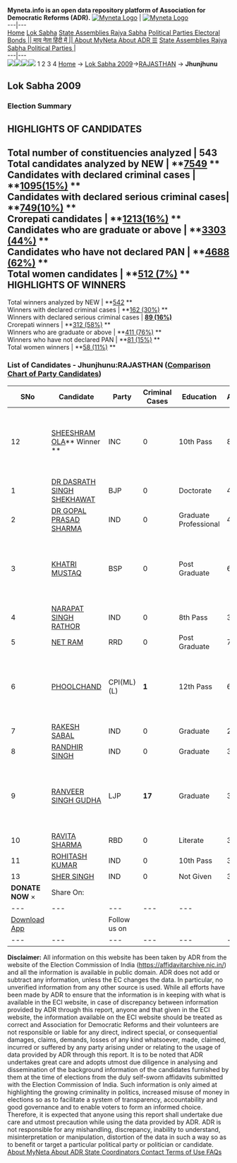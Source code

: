 **Myneta.info is an open data repository platform of Association for Democratic Reforms (ADR).**
[![Myneta Logo](https://www.myneta.info/lib/img/myneta-logo.png)](https://www.myneta.info/) | [![Myneta Logo](https://www.myneta.info/lib/img/adr-logo.png)](https://adrindia.org)  
---|---  
[Home](https://www.myneta.info/) [Lok Sabha](https://www.myneta.info/#ls "Lok Sabha") [ State Assemblies ](https://www.myneta.info/#sa "State Assemblies") [Rajya Sabha](https://www.myneta.info/#rs "Rajya Sabha") [Political Parties ](https://www.myneta.info/party "Political Parties") [ Electoral Bonds ](https://www.myneta.info/electoral_bonds "Electoral Bonds") [ || माय नेता हिंदी में || ](https://translate.google.co.in/translate?prev=hp&hl=en&js=y&u=www.myneta.info&sl=en&tl=hi&history_state0=) [ About MyNeta ](https://adrindia.org/content/about-myneta) [ About ADR ](https://adrindia.org/about-adr/who-we-are) [☰](javascript:void\(0\))
[ State Assemblies ](https://www.myneta.info/#sa "State Assemblies") [ Rajya Sabha ](https://www.myneta.info/#rs "Rajya Sabha") [ Political Parties ](https://www.myneta.info/party "Political Parties")
|   
---|---  
![](https://www.myneta.info/lib/img/banner/banner-1.png)![](https://www.myneta.info/lib/img/banner/banner-2.png)![](https://www.myneta.info/lib/img/banner/banner-3.png)![](https://www.myneta.info/lib/img/banner/banner-4.png)
1  2  3  4 
[Home](https://www.myneta.info/) → [Lok Sabha 2009](https://www.myneta.info/ls2009/)→[RAJASTHAN](https://www.myneta.info/ls2009/index.php?action=show_constituencies&state_id=20) → **Jhunjhunu**
### 
## Lok Sabha 2009
###  Election Summary 
HIGHLIGHTS OF CANDIDATES  
---  
Total number of constituencies analyzed |  543   
Total candidates analyzed by NEW | **[7549](https://www.myneta.info/ls2009/index.php?action=summary&subAction=candidates_analyzed&sort=candidate#summary) **  
Candidates with declared criminal cases | **[1095(15%)](https://www.myneta.info/ls2009/index.php?action=summary&subAction=crime&sort=candidate#summary) **  
Candidates with declared serious criminal cases| **[749(10%)](https://www.myneta.info/ls2009/index.php?action=summary&subAction=serious_crime&sort=candidate#summary) **  
Crorepati candidates | **[1213(16%)](https://www.myneta.info/ls2009/index.php?action=summary&subAction=crorepati&sort=candidate#summary) **  
Candidates who are graduate or above | **[3303 (44%)](https://www.myneta.info/ls2009/index.php?action=summary&subAction=education&sort=candidate#summary) **  
Candidates who have not declared PAN | **[4688 (62%)](https://www.myneta.info/ls2009/index.php?action=summary&subAction=without_pan&sort=candidate#summary) **  
Total women candidates | **[512 (7%)](https://www.myneta.info/ls2009/index.php?action=summary&subAction=women_candidate&sort=candidate#summary) **  
HIGHLIGHTS OF WINNERS  
---  
Total winners analyzed by NEW | **[542](https://www.myneta.info/ls2009/index.php?action=summary&subAction=winner_analyzed&sort=candidate#summary) **  
Winners with declared criminal cases | **[162 (30%)](https://www.myneta.info/ls2009/index.php?action=summary&subAction=winner_crime&sort=candidate#summary) **  
Winners with declared serious criminal cases | **[89 (16%)](https://www.myneta.info/ls2009/index.php?action=summary&subAction=winner_serious_crime&sort=candidate#summary)**  
Crorepati winners | **[312 (58%)](https://www.myneta.info/ls2009/index.php?action=summary&subAction=winner_crorepati&sort=candidate#summary) **  
Winners who are graduate or above | **[411 (76%)](https://www.myneta.info/ls2009/index.php?action=summary&subAction=winner_education&sort=candidate#summary) **  
Winners who have not declared PAN | **[81 (15%)](https://www.myneta.info/ls2009/index.php?action=summary&subAction=winner_without_pan&sort=candidate#summary) **  
Total women winners | **[58 (11%)](https://www.myneta.info/ls2009/index.php?action=summary&subAction=winner_women&sort=candidate#summary) **  
### List of Candidates - Jhunjhunu:RAJASTHAN ([Comparison Chart of Party Candidates](https://www.myneta.info/ls2009/comparisonchart.php?constituency_id=394))
SNo | Candidate| Party| Criminal Cases| Education| Age| Total Assets| Liabilities  
---|---|---|---|---|---|---|---  
12  | [SHEESHRAM OLA](https://www.myneta.info/ls2009/candidate.php?candidate_id=5830)** Winner ** | INC | 0 | 10th Pass| 81 | ![](https://myneta.info/image_v2.php?myneta_folder=ls2009&candidate_id=5830&col=ta) | ![](https://myneta.info/image_v2.php?myneta_folder=ls2009&candidate_id=5830&col=lia)  
1  | [DR DASRATH SINGH SHEKHAWAT](https://www.myneta.info/ls2009/candidate.php?candidate_id=6139) | BJP | 0 | Doctorate| 46 | Rs 1,89,99,476 ~ 1 Crore+ | Rs 0 ~   
2  | [DR GOPAL PRASAD SHARMA](https://www.myneta.info/ls2009/candidate.php?candidate_id=6181) | IND | 0 | Graduate Professional| 49 | Rs 10,79,79,149 ~ 10 Crore+ | Rs 0 ~   
3  | [KHATRI MUSTAQ](https://www.myneta.info/ls2009/candidate.php?candidate_id=6046) | BSP | 0 | Post Graduate| 65 | ![](https://myneta.info/image_v2.php?myneta_folder=ls2009&candidate_id=6046&col=ta) | ![](https://myneta.info/image_v2.php?myneta_folder=ls2009&candidate_id=6046&col=lia)  
4  | [NARAPAT SINGH RATHOR](https://www.myneta.info/ls2009/candidate.php?candidate_id=6043) | IND | 0 | 8th Pass| 38 | Rs 16,06,400 ~ 16 Lacs+ | Rs 37,000 ~ 37 Thou+  
5  | [NET RAM](https://www.myneta.info/ls2009/candidate.php?candidate_id=5901) | RRD | 0 | Post Graduate| 74 | Rs 21,72,040 ~ 21 Lacs+ | Rs 0 ~   
6  | [PHOOLCHAND](https://www.myneta.info/ls2009/candidate.php?candidate_id=5829) | CPI(ML)(L) | **1** | 12th Pass| 64 | ![](https://myneta.info/image_v2.php?myneta_folder=ls2009&candidate_id=5829&col=ta) | ![](https://myneta.info/image_v2.php?myneta_folder=ls2009&candidate_id=5829&col=lia)  
7  | [RAKESH SABAL](https://www.myneta.info/ls2009/candidate.php?candidate_id=6045) | IND | 0 | Graduate| 27 | Rs 96,000 ~ 96 Thou+ | Rs 0 ~   
8  | [RANDHIR SINGH](https://www.myneta.info/ls2009/candidate.php?candidate_id=5902) | IND | 0 | Graduate| 34 | Rs 1,68,000 ~ 1 Lacs+ | Rs 0 ~   
9  | [RANVEER SINGH GUDHA](https://www.myneta.info/ls2009/candidate.php?candidate_id=6182) | LJP | **17** | Graduate| 36 | ![](https://myneta.info/image_v2.php?myneta_folder=ls2009&candidate_id=6182&col=ta) | ![](https://myneta.info/image_v2.php?myneta_folder=ls2009&candidate_id=6182&col=lia)  
10  | [RAVITA SHARMA](https://www.myneta.info/ls2009/candidate.php?candidate_id=6183) | RBD | 0 | Literate| 31 | Rs 3,55,000 ~ 3 Lacs+ | Rs 0 ~   
11  | [ROHITASH KUMAR](https://www.myneta.info/ls2009/candidate.php?candidate_id=5903) | IND | 0 | 10th Pass| 36 | Rs 70,000 ~ 70 Thou+ | Rs 0 ~   
13  | [SHER SINGH](https://www.myneta.info/ls2009/candidate.php?candidate_id=6044) | IND | 0 | Not Given| 33 | Rs 18,75,000 ~ 18 Lacs+ | Rs 0 ~   
|  **DONATE NOW** × |  Share On:  | [](https://api.whatsapp.com/send?text=https%3A%2F%2Fmyneta.info%2Fpunjab2022%2Findex.php%3Faction%3Dshow_constituencies%26state_id%3D19) | [](https://www.facebook.com/sharer/sharer.php?u=https%3A%2F%2Fmyneta.info%2Fpunjab2022%2Findex.php%3Faction%3Dshow_constituencies%26state_id%3D19) | [](https://twitter.com/share?url=https%3A%2F%2Fmyneta.info%2Fpunjab2022%2Findex.php%3Faction%3Dshow_constituencies%26state_id%3D19)  
---|---|---|---|---  
| [ Download App ](https://play.google.com/store/apps/details?id=com.webrosoft.myneta1&pcampaignid=pcampaignidMKT-Other-global-all-co-prtnr-py-PartBadge-Mar2515-1) | [](https://play.google.com/store/apps/details?id=com.webrosoft.myneta1&pcampaignid=pcampaignidMKT-Other-global-all-co-prtnr-py-PartBadge-Mar2515-1) |  Follow us on  | [](https://www.facebook.com/adrindia.org/) | [](https://twitter.com/adrspeaks) | [](https://groups.google.com/g/national-election-watch?hl=en&pli=1) | [](https://www.instagram.com/adrspeaks/) | [](https://www.youtube.com/user/adrspeaks) | [](https://sharechat.com/profile/adrspeaks)  
---|---|---|---|---|---|---|---|---  
**Disclaimer:** All information on this website has been taken by ADR from the website of the Election Commission of India (https://affidavitarchive.nic.in/) and all the information is available in public domain. ADR does not add or subtract any information, unless the EC changes the data. In particular, no unverified information from any other source is used. While all efforts have been made by ADR to ensure that the information is in keeping with what is available in the ECI website, in case of discrepancy between information provided by ADR through this report, anyone and that given in the ECI website, the information available on the ECI website should be treated as correct and Association for Democratic Reforms and their volunteers are not responsible or liable for any direct, indirect special, or consequential damages, claims, demands, losses of any kind whatsoever, made, claimed, incurred or suffered by any party arising under or relating to the usage of data provided by ADR through this report. It is to be noted that ADR undertakes great care and adopts utmost due diligence in analysing and dissemination of the background information of the candidates furnished by them at the time of elections from the duly self-sworn affidavits submitted with the Election Commission of India. Such information is only aimed at highlighting the growing criminality in politics, increased misuse of money in elections so as to facilitate a system of transparency, accountability and good governance and to enable voters to form an informed choice. Therefore, it is expected that anyone using this report shall undertake due care and utmost precaution while using the data provided by ADR. ADR is not responsible for any mishandling, discrepancy, inability to understand, misinterpretation or manipulation, distortion of the data in such a way so as to benefit or target a particular political party or politician or candidate. 
[ About MyNeta ](https://adrindia.org/content/about-myneta) [ About ADR ](https://adrindia.org/about-adr/who-we-are) [ State Coordinators ](https://adrindia.org/about-adr/state-coordinators) [ Contact ](https://adrindia.org/contact-us) [ Terms of Use ](https://adrindia.org/content/adr-terms-use) [ FAQs ](https://adrindia.org/content/faqs)
